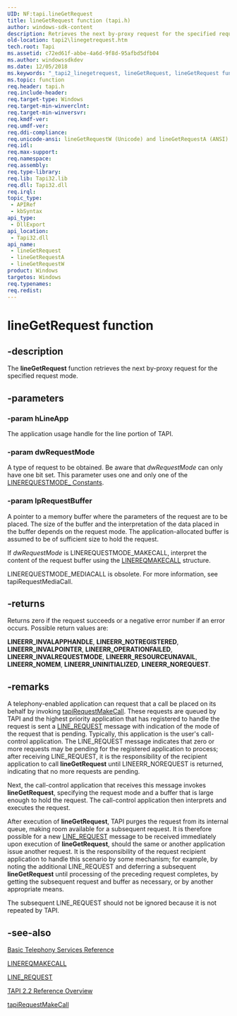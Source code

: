 ```yaml
---
UID: NF:tapi.lineGetRequest
title: lineGetRequest function (tapi.h)
author: windows-sdk-content
description: Retrieves the next by-proxy request for the specified request mode.
old-location: tapi2\linegetrequest.htm
tech.root: Tapi
ms.assetid: c72ed61f-abbe-4a6d-9f8d-95afbd5dfb04
ms.author: windowssdkdev
ms.date: 12/05/2018
ms.keywords: "_tapi2_linegetrequest, lineGetRequest, lineGetRequest function [TAPI 2.2], lineGetRequestA, lineGetRequestW, tapi/lineGetRequest, tapi/lineGetRequestA, tapi/lineGetRequestW, tapi2.linegetrequest"
ms.topic: function
req.header: tapi.h
req.include-header: 
req.target-type: Windows
req.target-min-winverclnt: 
req.target-min-winversvr: 
req.kmdf-ver: 
req.umdf-ver: 
req.ddi-compliance: 
req.unicode-ansi: lineGetRequestW (Unicode) and lineGetRequestA (ANSI)
req.idl: 
req.max-support: 
req.namespace: 
req.assembly: 
req.type-library: 
req.lib: Tapi32.lib
req.dll: Tapi32.dll
req.irql: 
topic_type:
 - APIRef
 - kbSyntax
api_type:
 - DllExport
api_location:
 - Tapi32.dll
api_name:
 - lineGetRequest
 - lineGetRequestA
 - lineGetRequestW
product: Windows
targetos: Windows
req.typenames: 
req.redist: 
---
```


# lineGetRequest function


## -description


The 
<b>lineGetRequest</b> function retrieves the next by-proxy request for the specified request mode.


## -parameters




### -param hLineApp

The application usage handle for the line portion of TAPI.


### -param dwRequestMode

A type of request to be obtained. Be aware that <i>dwRequestMode</i> can only have one bit set. This parameter uses one and only one of the 
<a href="https://msdn.microsoft.com/23321700-64d3-45e3-929a-8f5df64dc4be">LINEREQUESTMODE_ Constants</a>.


### -param lpRequestBuffer

A pointer to a memory buffer where the parameters of the request are to be placed. The size of the buffer and the interpretation of the data placed in the buffer depends on the request mode. The application-allocated buffer is assumed to be of sufficient size to hold the request.

If <i>dwRequestMode</i> is LINEREQUESTMODE_MAKECALL, interpret the content of the request buffer using the 
<a href="https://msdn.microsoft.com/de4e51af-ea1c-41aa-b5a9-9fa628e18d9d">LINEREQMAKECALL</a> structure.

LINEREQUESTMODE_MEDIACALL is obsolete.  For more information, see tapiRequestMediaCall.


## -returns



Returns zero if the request succeeds or a negative error number if an error occurs. Possible return values are:

<b>LINEERR_INVALAPPHANDLE</b>, <b>LINEERR_NOTREGISTERED</b>, <b>LINEERR_INVALPOINTER</b>, <b>LINEERR_OPERATIONFAILED</b>, <b>LINEERR_INVALREQUESTMODE</b>, <b>LINEERR_RESOURCEUNAVAIL</b>, <b>LINEERR_NOMEM</b>, <b>LINEERR_UNINITIALIZED</b>, <b>LINEERR_NOREQUEST</b>.




## -remarks



A telephony-enabled application can request that a call be placed on its behalf by invoking 
<a href="https://msdn.microsoft.com/bdbc1565-6570-4fad-890c-fb3965cce452">tapiRequestMakeCall</a>. These requests are queued by TAPI and the highest priority application that has registered to handle the request is sent a 
<a href="https://msdn.microsoft.com/d4dbba0d-8225-48d7-a66b-b189fdae70a8">LINE_REQUEST</a> message with indication of the mode of the request that is pending. Typically, this application is the user's call-control application. The LINE_REQUEST message indicates that zero or more requests may be pending for the registered application to process; after receiving LINE_REQUEST, it is the responsibility of the recipient application to call 
<b>lineGetRequest</b> until LINEERR_NOREQUEST is returned, indicating that no more requests are pending.

Next, the call-control application that receives this message invokes 
<b>lineGetRequest</b>, specifying the request mode and a buffer that is large enough to hold the request. The call-control application then interprets and executes the request.

After execution of 
<b>lineGetRequest</b>, TAPI purges the request from its internal queue, making room available for a subsequent request. It is therefore possible for a new 
<a href="https://msdn.microsoft.com/d4dbba0d-8225-48d7-a66b-b189fdae70a8">LINE_REQUEST</a> message to be received immediately upon execution of 
<b>lineGetRequest</b>, should the same or another application issue another request. It is the responsibility of the request recipient application to handle this scenario by some mechanism; for example, by noting the additional LINE_REQUEST and deferring a subsequent 
<b>lineGetRequest</b> until processing of the preceding request completes, by getting the subsequent request and buffer as necessary, or by another appropriate means.

The subsequent LINE_REQUEST should not be ignored because it is not repeated by TAPI.




## -see-also




<a href="https://msdn.microsoft.com/09d10789-bc36-47c7-b77d-8698ae75541a">Basic Telephony Services Reference</a>



<a href="https://msdn.microsoft.com/de4e51af-ea1c-41aa-b5a9-9fa628e18d9d">LINEREQMAKECALL</a>



<a href="https://msdn.microsoft.com/d4dbba0d-8225-48d7-a66b-b189fdae70a8">LINE_REQUEST</a>



<a href="https://msdn.microsoft.com/d703b414-1389-416c-8e94-c1931979f0c9">TAPI 2.2 Reference Overview</a>



<a href="https://msdn.microsoft.com/bdbc1565-6570-4fad-890c-fb3965cce452">tapiRequestMakeCall</a>
 

 

